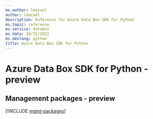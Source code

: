 ```yaml
---
ms.author: lmazuel
author: lmazuel
description: Reference for Azure Data Box SDK for Python
ms.topic: reference
ms.service: databox
ms.data: 10/31/2022
ms.devlang: python
title: Azure Data Box SDK for Python
---
```

# Azure Data Box SDK for Python - preview

## Management packages - preview
[!INCLUDE [mgmt-packages](data-box-mgmt-index.md)]